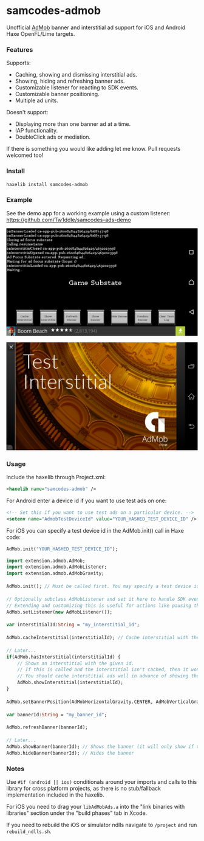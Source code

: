 # samcodes-admob

Unofficial [AdMob](https://developers.google.com/admob/) banner and interstitial ad support for iOS and Android Haxe OpenFL/Lime targets.

### Features ###

Supports:
* Caching, showing and dismissing interstitial ads.
* Showing, hiding and refreshing banner ads.
* Customizable listener for reacting to SDK events.
* Customizable banner positioning.
* Multiple ad units.

Doesn't support:
* Displaying more than one banner ad at a time.
* IAP functionality.
* DoubleClick ads or mediation.

If there is something you would like adding let me know. Pull requests welcomed too!

### Install ###

```bash
haxelib install samcodes-admob
```

### Example ###

See the demo app for a working example using a custom listener: https://github.com/Tw1ddle/samcodes-ads-demo

![Screenshot of demo app](https://github.com/Tw1ddle/samcodes-ads-demo/blob/master/screenshots/admob-banner.png?raw=true "Demo app")

![Screenshot of demo app](https://github.com/Tw1ddle/samcodes-ads-demo/blob/master/screenshots/admob-interstitial.png?raw=true "Demo app")

### Usage ###

Include the haxelib through Project.xml:
```xml
<haxelib name="samcodes-admob" />
```

For Android enter a device id if you want to use test ads on one:
```xml
<!-- Set this if you want to use test ads on a particular device. -->
<setenv name="AdmobTestDeviceId" value="YOUR_HASHED_TEST_DEVICE_ID" />
```

For iOS you can specify a test device id in the AdMob.init() call in Haxe code:
```haxe
AdMob.init("YOUR_HASHED_TEST_DEVICE_ID");
```

```haxe
import extension.admob.AdMob;
import extension.admob.AdMobListener;
import extension.admob.AdMobGravity;

AdMob.init(); // Must be called first. You may specify a test device id for iOS here.

// Optionally subclass AdMobListener and set it here to handle SDK events.
// Extending and customizing this is useful for actions like pausing the game when showing interstitials, showing banners as soon as they cache etc.
AdMob.setListener(new AdMobListener());

var interstitialId:String = "my_interstitial_id";

AdMob.cacheInterstitial(interstitialId); // Cache interstitial with the id from your AdMob dashboard.

// Later...
if(AdMob.hasInterstitial(interstitialId) {
	// Shows an interstitial with the given id.
	// If this is called and the interstitial isn't cached, then it won't display at all - that's just how the AdMob SDK works.
	// You should cache interstitial ads well in advance of showing them.
	AdMob.showInterstitial(interstitialId);
}

AdMob.setBannerPosition(AdMobHorizontalGravity.CENTER, AdMobVerticalGravity.BOTTOM); // All banners will appear bottom center of the screen 

var bannerId:String = "my_banner_id";

AdMob.refreshBanner(bannerId);

// Later...
AdMob.showBanner(bannerId); // Shows the banner (it will only show if the SDK has finished caching a banner after calling refreshBanner)
AdMob.hideBanner(bannerId); // Hides the banner
```
	
### Notes ###

Use ```#if (android || ios)``` conditionals around your imports and calls to this library for cross platform projects, as there is no stub/fallback implementation included in the haxelib.

For iOS you need to drag your ```libAdMobAds.a``` into the "link binaries with libraries" section under the "build phases" tab in Xcode.

If you need to rebuild the iOS or simulator ndlls navigate to ```/project``` and run ```rebuild_ndlls.sh```.